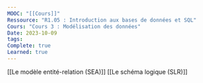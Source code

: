 ```yaml
---
MOOC: "[[Cours]]"
Ressource: "R1.05 : Introduction aux bases de données et SQL"
Cours: "Cours 3 : Modélisation des données"
Date: 2023-10-09
tags: 
Complete: true
Learned: true
---
```

[[Le modèle entité-relation (SEA)]]
[[Le schéma logique (SLR)]]






